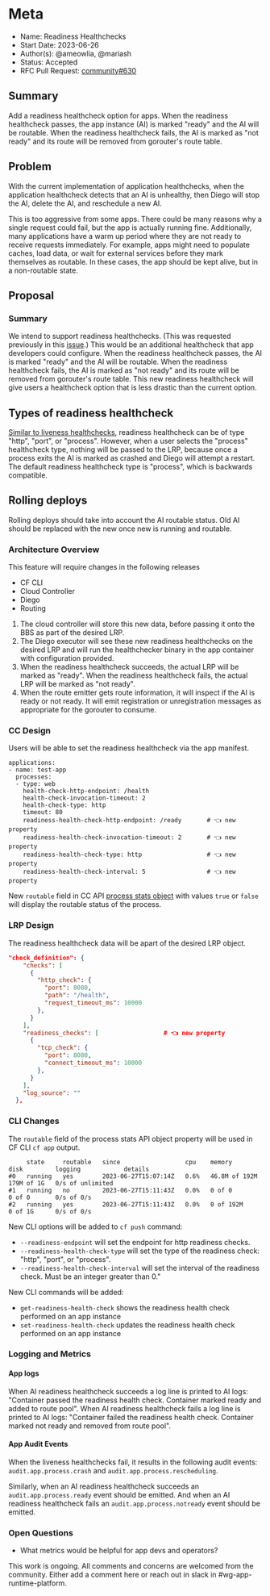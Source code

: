 # Meta
[meta]: #meta
- Name: Readiness Healthchecks
- Start Date: 2023-06-26
- Author(s): @ameowlia, @mariash
- Status: Accepted
- RFC Pull Request: [community#630](https://github.com/cloudfoundry/community/pull/630)


## Summary

Add a readiness healthcheck option for apps. When the readiness healthcheck
passes, the app instance (AI) is marked "ready" and the AI will be routable.
When the readiness healthcheck fails, the AI is marked as "not ready" and its
route will be removed from gorouter's route table.

## Problem

With the current implementation of application healthchecks, when the
application healthcheck detects that an AI is unhealthy, then Diego will stop
the AI, delete the AI, and reschedule a new AI.

This is too aggressive from some apps. There could be many reasons why a single
request could fail, but the app is actually running fine. Additionally, many
applications have a warm up period where they are not ready to receive requests
immediately. For example, apps might need to populate caches, load data, or wait
for external services before they mark themselves as routable. In these cases,
the app should be kept alive, but in a non-routable state.

## Proposal

### Summary
We intend to support readiness healthchecks. (This was requested previously in
this [issue](https://github.com/cloudfoundry/cloud_controller_ng/issues/1706).)
This would be an additional healthcheck that app developers could configure.
When the readiness healthcheck passes, the AI is marked "ready" and the AI will
be routable. When the readiness healthcheck fails, the AI is marked as "not
ready" and its route will be removed from gorouter's route table. This new
readiness healthcheck will give users a healthcheck option that is less drastic
than the current option.

## Types of readiness healthcheck

[Similar to liveness healthchecks](https://docs.cloudfoundry.org/devguide/deploy-apps/healthchecks.html), readiness healthcheck can be of type "http", "port", or "process".
However, when a user selects the "process" healthcheck type, nothing will be passed to the LRP, because once a process exits the AI
is marked as crashed and Diego will attempt a restart. The default readiness healthcheck type is "process", which is backwards compatible.

## Rolling deploys

Rolling deploys should take into account the AI routable status. Old AI should
be replaced with the new once new is running and routable.

### Architecture Overview
This feature will require changes in the following releases

* CF CLI
* Cloud Controller
* Diego
* Routing

1. The cloud controller will store this new data, before passing it onto the BBS
   as part of the desired LRP.
2. The Diego executor will see these new readiness healthchecks on the desired
   LRP and will run the healthchecker binary in the app container with
   configuration provided.
3. When the readiness healthcheck succeeds, the actual LRP will be marked as
   "ready". When the readiness healthcheck fails, the actual LRP will be marked
   as "not ready".
4. When the route emitter gets route information, it will inspect if the AI is
   ready or not ready. It will emit registration or unregistration messages as
   appropriate for the gorouter to consume.

### CC Design
Users will be able to set the readiness healthcheck via the app manifest.

```
applications:
- name: test-app
  processes:
  - type: web
    health-check-http-endpoint: /health
    health-check-invocation-timeout: 2
    health-check-type: http
    timeout: 80
    readiness-health-check-http-endpoint: /ready       # 👈 new property
    readiness-health-check-invocation-timeout: 2       # 👈 new property
    readiness-health-check-type: http                  # 👈 new property
    readiness-health-check-interval: 5                 # 👈 new property
```

New `routable` field in CC API [process stats
object](https://v3-apidocs.cloudfoundry.org/version/3.141.0/index.html#the-process-stats-object)
with values `true` or `false` will display the routable status of the process.

### LRP Design

The readiness healthcheck data will be apart of the desired LRP object.

```json
"check_definition": {
    "checks": [
      {
        "http_check": {
          "port": 8080,
          "path": "/health",
          "request_timeout_ms": 10000
        },
      }
    ],
    "readiness_checks": [                  # 👈 new property
      {
        "tcp_check": {
          "port": 8080,
          "connect_timeout_ms": 10000
        },
      }
    ],
    "log_source": ""
  },
```

### CLI Changes

The `routable` field of the process stats API object property will be used in
CF CLI `cf app` output.

```
     state     routable   since                  cpu    memory          disk         logging            details
#0   running   yes        2023-06-27T15:07:14Z   0.6%   46.8M of 192M   179M of 1G   0/s of unlimited
#1   running   no         2023-06-27T15:11:43Z   0.0%   0 of 0          0 of 0       0/s of 0/s
#2   running   yes        2023-06-27T15:11:43Z   0.0%   0 of 192M       0 of 1G      0/s of 0/s
```

New CLI options will be added to `cf push` command:

* `--readiness-endpoint` will set the endpoint for http readiness
  checks.
* `--readiness-health-check-type` will set the type of the readiness
  check: "http", "port", or "process".
* `--readiness-health-check-interval` will set the interval of the readiness
  check. Must be an integer greater than 0."

New CLI commands will be added:

* `get-readiness-health-check` shows the readiness health check performed on an
  app instance
* `set-readiness-health-check` updates the readiness health check performed on
  an app instance

### Logging and Metrics

#### App logs

When AI readiness healthcheck succeeds a log line is printed to AI logs:
"Container passed the readiness health check. Container marked ready and added
to route pool". When AI readiness healthcheck fails a log line is printed to AI
logs: "Container failed the readiness health check. Container marked not ready
and removed from route pool".

#### App Audit Events

When the liveness healthchecks fail, it results in the following audit events:
`audit.app.process.crash` and `audit.app.process.rescheduling`.

Similarly, when an AI readiness healthcheck succeeds an `audit.app.process.ready` event should be emitted.
And when an AI readiness healthcheck fails an `audit.app.process.notready` event should be emitted.

### Open Questions
* What metrics would be helpful for app devs and operators?

This work is ongoing. All comments and concerns are welcomed from the community.
Either add a comment here or reach out in slack in #wg-app-runtime-platform.


